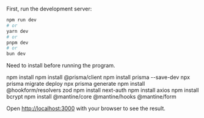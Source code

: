 First, run the development server:

```bash
npm run dev
# or
yarn dev
# or
pnpm dev
# or
bun dev
```

Need to install before running the program.

npm install
npm install @prisma/client
npm install prisma --save-dev
npx prisma migrate deploy
npx prisma generate
npm install @hookform/resolvers zod
npm install next-auth
npm install axios
npm install bcrypt
npm install @mantine/core @mantine/hooks @mantine/form



Open [http://localhost:3000](http://localhost:3000) with your browser to see the result.

